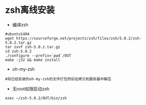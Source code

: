 # zsh离线安装

- 编译zsh

```
#ubuntu1404
wget https://sourceforge.net/projects/zsh/files/zsh/5.0.2/zsh-5.0.2.tar.gz
tar zxvf zsh-5.0.z.tar.gz
cd zsh-5.0.2
./configure --prefix=`pwd`/OUT
make -j32 && make install
```

- oh-my-zsh

```
#将已经安装的oh-my-zsh的文件打包然后在拷贝到服务器中解压
```

- 无root权限启动zsh

```shell
exec ~/zsh-5.0.2/OUT/bin/zsh
```
